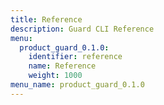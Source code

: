 ```yaml
---
title: Reference
description: Guard CLI Reference
menu:
  product_guard_0.1.0:
    identifier: reference
    name: Reference
    weight: 1000
menu_name: product_guard_0.1.0
---
```



